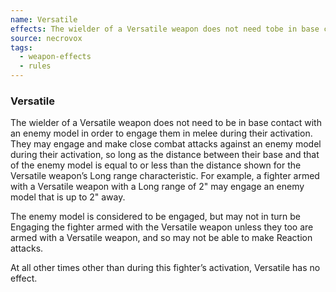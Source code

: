 ```yaml
---
name: Versatile
effects: The wielder of a Versatile weapon does not need tobe in base contact with an enemy model in order toengage them in melee during their activation. Theymay engage and make close combat attacks againstan enemy model during their activation, so long as thedistance between their base and that of the enemymodel is equal to or less than the distance shown forthe Versatile weapon’s Long range characteristic. Forexample, a fighter armed with a Versatile weapon witha Long range of 2" may engage an enemy model that isup to 2" away.The enemy model is considered to be engaged, butmay not in turn be Engaging the fighter armed withthe Versatile weapon unless they too are armed witha Versatile weapon, and so may not be able to makeReaction attacks.At all other times other than during thisfighter’s activation, Versatile has no effect.
source: necrovox
tags:
  - weapon-effects
  - rules
---
```

### Versatile

The wielder of a Versatile weapon does not need to
be in base contact with an enemy model in order to
engage them in melee during their activation. They
may engage and make close combat attacks against
an enemy model during their activation, so long as the
distance between their base and that of the enemy
model is equal to or less than the distance shown for
the Versatile weapon’s Long range characteristic. For
example, a fighter armed with a Versatile weapon with
a Long range of 2" may engage an enemy model that is
up to 2" away.

The enemy model is considered to be engaged, but
may not in turn be Engaging the fighter armed with
the Versatile weapon unless they too are armed with
a Versatile weapon, and so may not be able to make
Reaction attacks.

At all other times other than during this
fighter’s activation, Versatile has no effect.